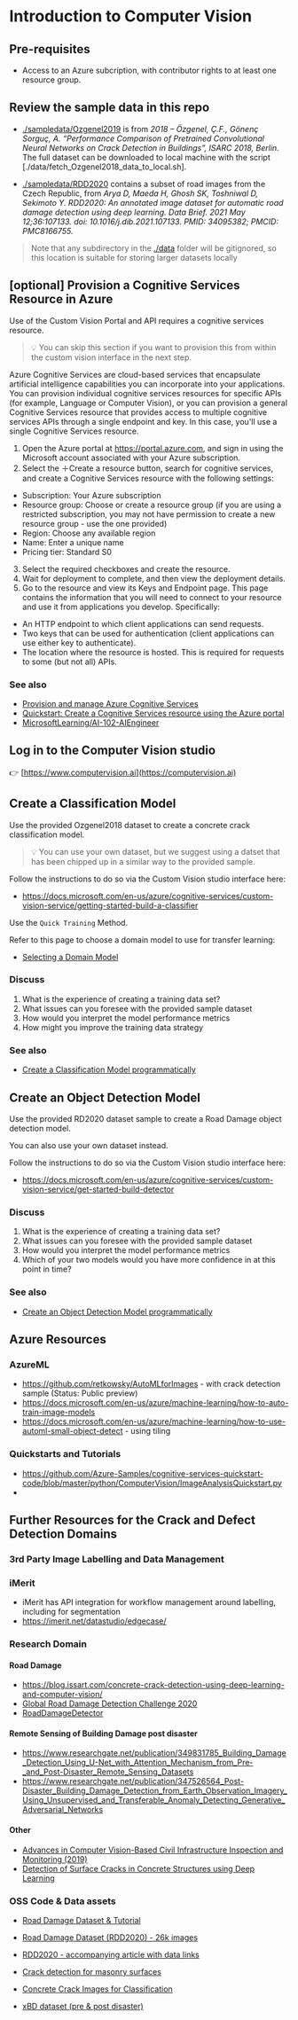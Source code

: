# Introduction to Computer Vision

## Pre-requisites
- Access to an Azure subcription, with contributor rights to at least one resource group.

## Review the sample data in this repo
- [./sampledata/Ozgenel2019](./sampledata/Ozgenel2019) is from *2018 – Özgenel, Ç.F., Gönenç Sorguç, A. “Performance Comparison of Pretrained Convolutional Neural Networks on Crack Detection in Buildings”, ISARC 2018, Berlin.* The full dataset can be downloaded to local machine with the script [./data/fetch_Ozgenel2018_data_to_local.sh].

- [./sampledata/RDD2020](./sampledata/RDD2020) contains a subset of road images from the Czech Republic, from *Arya D, Maeda H, Ghosh SK, Toshniwal D, Sekimoto Y. RDD2020: An annotated image dataset for automatic road damage detection using deep learning. Data Brief. 2021 May 12;36:107133. doi: 10.1016/j.dib.2021.107133. PMID: 34095382; PMCID: PMC8166755.*

> Note that any subdirectory in the [./data](./data) folder will be gitignored, so this location is suitable for storing larger datasets locally


## [optional] Provision a Cognitive Services Resource in Azure 

Use of the Custom Vision Portal and API requires a cognitive services resource.

> 💡 You can skip this section if you want to provision this from within the custom vision interface in the next step. 

Azure Cognitive Services are cloud-based services that encapsulate artificial intelligence capabilities you can incorporate into your applications. You can provision individual cognitive services resources for specific APIs (for example, Language or Computer Vision), or you can provision a general Cognitive Services resource that provides access to multiple cognitive services APIs through a single endpoint and key. In this case, you'll use a single Cognitive Services resource.

1. Open the Azure portal at https://portal.azure.com, and sign in using the Microsoft account associated with your Azure subscription.
2. Select the ＋Create a resource button, search for cognitive services, and create a Cognitive Services resource with the following settings:
- Subscription: Your Azure subscription
- Resource group: Choose or create a resource group (if you are using a restricted subscription, you may not have permission to create a new resource group - use the one provided)
- Region: Choose any available region
- Name: Enter a unique name
- Pricing tier: Standard S0
3. Select the required checkboxes and create the resource.
4. Wait for deployment to complete, and then view the deployment details.
5. Go to the resource and view its Keys and Endpoint page. This page contains the information that you will need to connect to your resource and use it from applications you develop. Specifically:
- An HTTP endpoint to which client applications can send requests.
- Two keys that can be used for authentication (client applications can use either key to authenticate).
- The location where the resource is hosted. This is required for requests to some (but not all) APIs.

### See also
- [Provision and manage Azure Cognitive Services](https://docs.microsoft.com/en-us/learn/paths/provision-manage-azure-cognitive-services/)
- [Quickstart: Create a Cognitive Services resource using the Azure portal](https://docs.microsoft.com/en-us/azure/cognitive-services/cognitive-services-apis-create-account)
- [MicrosoftLearning/AI-102-AIEngineer](https://github.com/MicrosoftLearning/AI-102-AIEngineer/blob/master/Instructions/01-get-started-cognitive-services.md)



## Log in to the Computer Vision studio

👉 [https://www.computervision.ai](https://computervision.ai)


## Create a Classification Model
Use the provided Ozgenel2018 dataset to create a concrete crack classification model.

> 💡 You can use your own dataset, but we suggest using a datset that has been chipped up in a similar way to the provided sample.

Follow the instructions to do so via the Custom Vision studio interface here:
- https://docs.microsoft.com/en-us/azure/cognitive-services/custom-vision-service/getting-started-build-a-classifier 

Use the `Quick Training` Method.

Refer to this page to choose a domain model to use for transfer learning:

- [Selecting a Domain Model](https://docs.microsoft.com/en-us/azure/cognitive-services/custom-vision-service/select-domain)


### Discuss
1. What is the experience of creating a training data set?
2. What issues can you foresee with the provided sample dataset
3. How would you interpret the model performance metrics
3. How might you improve the training data strategy

### See also
- [Create a Classification Model programmatically](https://docs.microsoft.com/en-us/azure/cognitive-services/Custom-Vision-Service/quickstarts/image-classification)



## Create an Object Detection Model
Use the provided RD2020 dataset sample to create a Road Damage object detection model.

You can also use your own dataset instead. 

Follow the instructions to do so via the Custom Vision studio interface here:
- https://docs.microsoft.com/en-us/azure/cognitive-services/custom-vision-service/get-started-build-detector


### Discuss
1. What is the experience of creating a training data set?
2. What issues can you foresee with the provided sample dataset
3. How would you interpret the model performance metrics
4. Which of your two models would you have more confidence in at this point in time?

### See also
- [Create an Object Detection Model programmatically](https://docs.microsoft.com/en-us/azure/cognitive-services/custom-vision-service/quickstarts/object-detection)




## Azure Resources

### AzureML
- https://github.com/retkowsky/AutoMLforImages - with crack detection sample (Status: Public preview)
- https://docs.microsoft.com/en-us/azure/machine-learning/how-to-auto-train-image-models
- https://docs.microsoft.com/en-us/azure/machine-learning/how-to-use-automl-small-object-detect - using tiling



### Quickstarts and Tutorials
- https://github.com/Azure-Samples/cognitive-services-quickstart-code/blob/master/python/ComputerVision/ImageAnalysisQuickstart.py
- 






## Further Resources for the Crack and Defect Detection Domains

### 3rd Party Image Labelling and Data Management
### iMerit
- iMerit has API integration for workflow management around labelling, including for segmentation
- https://imerit.net/datastudio/edgecase/

### Research Domain
#### Road Damage
- https://blog.issart.com/concrete-crack-detection-using-deep-learning-and-computer-vision/
- [Global Road Damage Detection Challenge 2020](https://rdd2020.sekilab.global/)
- [RoadDamageDetector](https://github.com/sekilab/RoadDamageDetector)

#### Remote Sensing of Building Damage post disaster
- https://www.researchgate.net/publication/349831785_Building_Damage_Detection_Using_U-Net_with_Attention_Mechanism_from_Pre-_and_Post-Disaster_Remote_Sensing_Datasets
- https://www.researchgate.net/publication/347526564_Post-Disaster_Building_Damage_Detection_from_Earth_Observation_Imagery_Using_Unsupervised_and_Transferable_Anomaly_Detecting_Generative_Adversarial_Networks

 
#### Other
- [Advances in Computer Vision-Based Civil Infrastructure Inspection and Monitoring (2019)](https://www.sciencedirect.com/science/article/pii/S2095809918308130)
- [Detection of Surface Cracks in Concrete Structures using Deep Learning](https://towardsdatascience.com/detection-of-surface-cracks-in-concrete-structures-using-deep-learning-f8f85cd8ac8b)

### OSS Code & Data assets
- [Road Damage Dataset & Tutorial](https://github.com/sekilab/RoadDamageDetector/blob/master/RoadDamageDatasetTutorial.ipynb)

- [Road Damage Dataset (RDD2020) - 26k images](https://data.mendeley.com/datasets/5ty2wb6gvg/1)
- [RDD2020 - accompanying article with data links](https://github.com/sekilab/RoadDamageDetector)

- [Crack detection for masonry surfaces](https://github.com/dimitrisdais/crack_detection_CNN_masonry)
- [Concrete Crack Images for Classification](https://data.mendeley.com/datasets/5y9wdsg2zt/2)

- [xBD dataset (pre & post disaster)](https://github.com/DIUx-xView/xView2_baseline)
